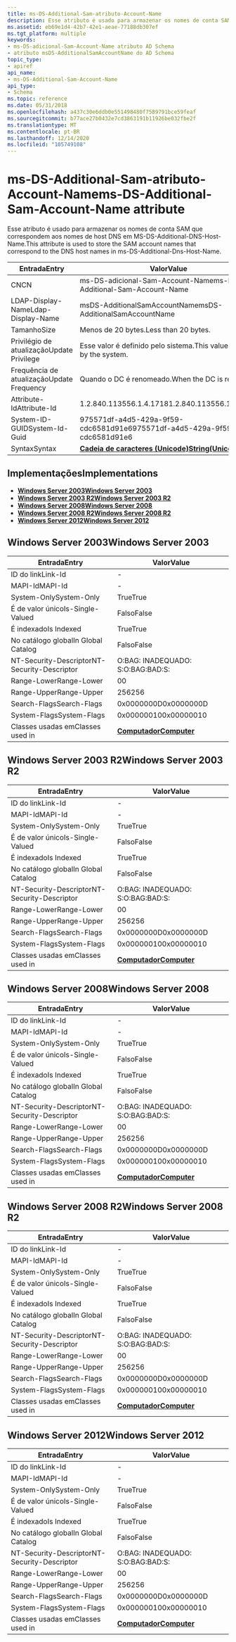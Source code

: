```yaml
---
title: ms-DS-Additional-Sam-atributo-Account-Name
description: Esse atributo é usado para armazenar os nomes de conta SAM que correspondem aos nomes de host DNS em MS-DS-Additional-DNS-Host-Name.
ms.assetid: eb69e1d4-42b7-42e1-aeae-77188db307ef
ms.tgt_platform: multiple
keywords:
- ms-DS-adicional-Sam-Account-Name atributo AD Schema
- atributo msDS-AdditionalSamAccountName do AD Schema
topic_type:
- apiref
api_name:
- ms-DS-Additional-Sam-Account-Name
api_type:
- Schema
ms.topic: reference
ms.date: 05/31/2018
ms.openlocfilehash: a437c30e6ddb0e551498480f7589791bce59feaf
ms.sourcegitcommit: b77ace27b0432e7cd3863191b11926be032fbe2f
ms.translationtype: MT
ms.contentlocale: pt-BR
ms.lasthandoff: 12/14/2020
ms.locfileid: "105749108"
---
```

# <a name="ms-ds-additional-sam-account-name-attribute"></a><span data-ttu-id="b7ad8-105">ms-DS-Additional-Sam-atributo-Account-Name</span><span class="sxs-lookup"><span data-stu-id="b7ad8-105">ms-DS-Additional-Sam-Account-Name attribute</span></span>

<span data-ttu-id="b7ad8-106">Esse atributo é usado para armazenar os nomes de conta SAM que correspondem aos nomes de host DNS em MS-DS-Additional-DNS-Host-Name.</span><span class="sxs-lookup"><span data-stu-id="b7ad8-106">This attribute is used to store the SAM account names that correspond to the DNS host names in ms-DS-Additional-Dns-Host-Name.</span></span>



| <span data-ttu-id="b7ad8-107">Entrada</span><span class="sxs-lookup"><span data-stu-id="b7ad8-107">Entry</span></span> | <span data-ttu-id="b7ad8-108">Valor</span><span class="sxs-lookup"><span data-stu-id="b7ad8-108">Value</span></span> |
|-------------------|---------------------------------------------|
| <span data-ttu-id="b7ad8-109">CN</span><span class="sxs-lookup"><span data-stu-id="b7ad8-109">CN</span></span>                | <span data-ttu-id="b7ad8-110">ms-DS-adicional-Sam-Account-Name</span><span class="sxs-lookup"><span data-stu-id="b7ad8-110">ms-DS-Additional-Sam-Account-Name</span></span>           |
| <span data-ttu-id="b7ad8-111">LDAP-Display-Name</span><span class="sxs-lookup"><span data-stu-id="b7ad8-111">Ldap-Display-Name</span></span> | <span data-ttu-id="b7ad8-112">msDS-AdditionalSamAccountName</span><span class="sxs-lookup"><span data-stu-id="b7ad8-112">msDS-AdditionalSamAccountName</span></span>               |
| <span data-ttu-id="b7ad8-113">Tamanho</span><span class="sxs-lookup"><span data-stu-id="b7ad8-113">Size</span></span>              | <span data-ttu-id="b7ad8-114">Menos de 20 bytes.</span><span class="sxs-lookup"><span data-stu-id="b7ad8-114">Less than 20 bytes.</span></span>                         |
| <span data-ttu-id="b7ad8-115">Privilégio de atualização</span><span class="sxs-lookup"><span data-stu-id="b7ad8-115">Update Privilege</span></span>  | <span data-ttu-id="b7ad8-116">Esse valor é definido pelo sistema.</span><span class="sxs-lookup"><span data-stu-id="b7ad8-116">This value is set by the system.</span></span>            |
| <span data-ttu-id="b7ad8-117">Frequência de atualização</span><span class="sxs-lookup"><span data-stu-id="b7ad8-117">Update Frequency</span></span>  | <span data-ttu-id="b7ad8-118">Quando o DC é renomeado.</span><span class="sxs-lookup"><span data-stu-id="b7ad8-118">When the DC is renamed.</span></span>                     |
| <span data-ttu-id="b7ad8-119">Attribute-Id</span><span class="sxs-lookup"><span data-stu-id="b7ad8-119">Attribute-Id</span></span>      | <span data-ttu-id="b7ad8-120">1.2.840.113556.1.4.1718</span><span class="sxs-lookup"><span data-stu-id="b7ad8-120">1.2.840.113556.1.4.1718</span></span>                     |
| <span data-ttu-id="b7ad8-121">System-ID-GUID</span><span class="sxs-lookup"><span data-stu-id="b7ad8-121">System-Id-Guid</span></span>    | <span data-ttu-id="b7ad8-122">975571df-a4d5-429a-9f59-cdc6581d91e6</span><span class="sxs-lookup"><span data-stu-id="b7ad8-122">975571df-a4d5-429a-9f59-cdc6581d91e6</span></span>        |
| <span data-ttu-id="b7ad8-123">Syntax</span><span class="sxs-lookup"><span data-stu-id="b7ad8-123">Syntax</span></span>            | [<span data-ttu-id="b7ad8-124">**Cadeia de caracteres (Unicode)**</span><span class="sxs-lookup"><span data-stu-id="b7ad8-124">**String(Unicode)**</span></span>](s-string-unicode.md) |



## <a name="implementations"></a><span data-ttu-id="b7ad8-125">Implementações</span><span class="sxs-lookup"><span data-stu-id="b7ad8-125">Implementations</span></span>

-   [<span data-ttu-id="b7ad8-126">**Windows Server 2003**</span><span class="sxs-lookup"><span data-stu-id="b7ad8-126">**Windows Server 2003**</span></span>](#windows-server-2003)
-   [<span data-ttu-id="b7ad8-127">**Windows Server 2003 R2**</span><span class="sxs-lookup"><span data-stu-id="b7ad8-127">**Windows Server 2003 R2**</span></span>](#windows-server-2003-r2)
-   [<span data-ttu-id="b7ad8-128">**Windows Server 2008**</span><span class="sxs-lookup"><span data-stu-id="b7ad8-128">**Windows Server 2008**</span></span>](#windows-server-2008)
-   [<span data-ttu-id="b7ad8-129">**Windows Server 2008 R2**</span><span class="sxs-lookup"><span data-stu-id="b7ad8-129">**Windows Server 2008 R2**</span></span>](#windows-server-2008-r2)
-   [<span data-ttu-id="b7ad8-130">**Windows Server 2012**</span><span class="sxs-lookup"><span data-stu-id="b7ad8-130">**Windows Server 2012**</span></span>](#windows-server-2012)

## <a name="windows-server-2003"></a><span data-ttu-id="b7ad8-131">Windows Server 2003</span><span class="sxs-lookup"><span data-stu-id="b7ad8-131">Windows Server 2003</span></span>



| <span data-ttu-id="b7ad8-132">Entrada</span><span class="sxs-lookup"><span data-stu-id="b7ad8-132">Entry</span></span> | <span data-ttu-id="b7ad8-133">Valor</span><span class="sxs-lookup"><span data-stu-id="b7ad8-133">Value</span></span> |
|------------------------|-------------------------------------------|
| <span data-ttu-id="b7ad8-134">ID do link</span><span class="sxs-lookup"><span data-stu-id="b7ad8-134">Link-Id</span></span>                | \-                                        |
| <span data-ttu-id="b7ad8-135">MAPI-Id</span><span class="sxs-lookup"><span data-stu-id="b7ad8-135">MAPI-Id</span></span>                | \-                                        |
| <span data-ttu-id="b7ad8-136">System-Only</span><span class="sxs-lookup"><span data-stu-id="b7ad8-136">System-Only</span></span>            | <span data-ttu-id="b7ad8-137">True</span><span class="sxs-lookup"><span data-stu-id="b7ad8-137">True</span></span>                                      |
| <span data-ttu-id="b7ad8-138">É de valor único</span><span class="sxs-lookup"><span data-stu-id="b7ad8-138">Is-Single-Valued</span></span>       | <span data-ttu-id="b7ad8-139">Falso</span><span class="sxs-lookup"><span data-stu-id="b7ad8-139">False</span></span>                                     |
| <span data-ttu-id="b7ad8-140">É indexado</span><span class="sxs-lookup"><span data-stu-id="b7ad8-140">Is Indexed</span></span>             | <span data-ttu-id="b7ad8-141">True</span><span class="sxs-lookup"><span data-stu-id="b7ad8-141">True</span></span>                                      |
| <span data-ttu-id="b7ad8-142">No catálogo global</span><span class="sxs-lookup"><span data-stu-id="b7ad8-142">In Global Catalog</span></span>      | <span data-ttu-id="b7ad8-143">Falso</span><span class="sxs-lookup"><span data-stu-id="b7ad8-143">False</span></span>                                     |
| <span data-ttu-id="b7ad8-144">NT-Security-Descriptor</span><span class="sxs-lookup"><span data-stu-id="b7ad8-144">NT-Security-Descriptor</span></span> | <span data-ttu-id="b7ad8-145">O:BAG: INADEQUADO: S:</span><span class="sxs-lookup"><span data-stu-id="b7ad8-145">O:BAG:BAD:S:</span></span>                              |
| <span data-ttu-id="b7ad8-146">Range-Lower</span><span class="sxs-lookup"><span data-stu-id="b7ad8-146">Range-Lower</span></span>            | <span data-ttu-id="b7ad8-147">0</span><span class="sxs-lookup"><span data-stu-id="b7ad8-147">0</span></span>                                         |
| <span data-ttu-id="b7ad8-148">Range-Upper</span><span class="sxs-lookup"><span data-stu-id="b7ad8-148">Range-Upper</span></span>            | <span data-ttu-id="b7ad8-149">256</span><span class="sxs-lookup"><span data-stu-id="b7ad8-149">256</span></span>                                       |
| <span data-ttu-id="b7ad8-150">Search-Flags</span><span class="sxs-lookup"><span data-stu-id="b7ad8-150">Search-Flags</span></span>           | <span data-ttu-id="b7ad8-151">0x0000000D</span><span class="sxs-lookup"><span data-stu-id="b7ad8-151">0x0000000D</span></span>                                |
| <span data-ttu-id="b7ad8-152">System-Flags</span><span class="sxs-lookup"><span data-stu-id="b7ad8-152">System-Flags</span></span>           | <span data-ttu-id="b7ad8-153">0x00000010</span><span class="sxs-lookup"><span data-stu-id="b7ad8-153">0x00000010</span></span>                                |
| <span data-ttu-id="b7ad8-154">Classes usadas em</span><span class="sxs-lookup"><span data-stu-id="b7ad8-154">Classes used in</span></span>        | [<span data-ttu-id="b7ad8-155">**Computador**</span><span class="sxs-lookup"><span data-stu-id="b7ad8-155">**Computer**</span></span>](c-computer.md)<br/> |



## <a name="windows-server-2003-r2"></a><span data-ttu-id="b7ad8-156">Windows Server 2003 R2</span><span class="sxs-lookup"><span data-stu-id="b7ad8-156">Windows Server 2003 R2</span></span>



| <span data-ttu-id="b7ad8-157">Entrada</span><span class="sxs-lookup"><span data-stu-id="b7ad8-157">Entry</span></span> | <span data-ttu-id="b7ad8-158">Valor</span><span class="sxs-lookup"><span data-stu-id="b7ad8-158">Value</span></span> |
|------------------------|-------------------------------------------|
| <span data-ttu-id="b7ad8-159">ID do link</span><span class="sxs-lookup"><span data-stu-id="b7ad8-159">Link-Id</span></span>                | \-                                        |
| <span data-ttu-id="b7ad8-160">MAPI-Id</span><span class="sxs-lookup"><span data-stu-id="b7ad8-160">MAPI-Id</span></span>                | \-                                        |
| <span data-ttu-id="b7ad8-161">System-Only</span><span class="sxs-lookup"><span data-stu-id="b7ad8-161">System-Only</span></span>            | <span data-ttu-id="b7ad8-162">True</span><span class="sxs-lookup"><span data-stu-id="b7ad8-162">True</span></span>                                      |
| <span data-ttu-id="b7ad8-163">É de valor único</span><span class="sxs-lookup"><span data-stu-id="b7ad8-163">Is-Single-Valued</span></span>       | <span data-ttu-id="b7ad8-164">Falso</span><span class="sxs-lookup"><span data-stu-id="b7ad8-164">False</span></span>                                     |
| <span data-ttu-id="b7ad8-165">É indexado</span><span class="sxs-lookup"><span data-stu-id="b7ad8-165">Is Indexed</span></span>             | <span data-ttu-id="b7ad8-166">True</span><span class="sxs-lookup"><span data-stu-id="b7ad8-166">True</span></span>                                      |
| <span data-ttu-id="b7ad8-167">No catálogo global</span><span class="sxs-lookup"><span data-stu-id="b7ad8-167">In Global Catalog</span></span>      | <span data-ttu-id="b7ad8-168">Falso</span><span class="sxs-lookup"><span data-stu-id="b7ad8-168">False</span></span>                                     |
| <span data-ttu-id="b7ad8-169">NT-Security-Descriptor</span><span class="sxs-lookup"><span data-stu-id="b7ad8-169">NT-Security-Descriptor</span></span> | <span data-ttu-id="b7ad8-170">O:BAG: INADEQUADO: S:</span><span class="sxs-lookup"><span data-stu-id="b7ad8-170">O:BAG:BAD:S:</span></span>                              |
| <span data-ttu-id="b7ad8-171">Range-Lower</span><span class="sxs-lookup"><span data-stu-id="b7ad8-171">Range-Lower</span></span>            | <span data-ttu-id="b7ad8-172">0</span><span class="sxs-lookup"><span data-stu-id="b7ad8-172">0</span></span>                                         |
| <span data-ttu-id="b7ad8-173">Range-Upper</span><span class="sxs-lookup"><span data-stu-id="b7ad8-173">Range-Upper</span></span>            | <span data-ttu-id="b7ad8-174">256</span><span class="sxs-lookup"><span data-stu-id="b7ad8-174">256</span></span>                                       |
| <span data-ttu-id="b7ad8-175">Search-Flags</span><span class="sxs-lookup"><span data-stu-id="b7ad8-175">Search-Flags</span></span>           | <span data-ttu-id="b7ad8-176">0x0000000D</span><span class="sxs-lookup"><span data-stu-id="b7ad8-176">0x0000000D</span></span>                                |
| <span data-ttu-id="b7ad8-177">System-Flags</span><span class="sxs-lookup"><span data-stu-id="b7ad8-177">System-Flags</span></span>           | <span data-ttu-id="b7ad8-178">0x00000010</span><span class="sxs-lookup"><span data-stu-id="b7ad8-178">0x00000010</span></span>                                |
| <span data-ttu-id="b7ad8-179">Classes usadas em</span><span class="sxs-lookup"><span data-stu-id="b7ad8-179">Classes used in</span></span>        | [<span data-ttu-id="b7ad8-180">**Computador**</span><span class="sxs-lookup"><span data-stu-id="b7ad8-180">**Computer**</span></span>](c-computer.md)<br/> |



## <a name="windows-server-2008"></a><span data-ttu-id="b7ad8-181">Windows Server 2008</span><span class="sxs-lookup"><span data-stu-id="b7ad8-181">Windows Server 2008</span></span>



| <span data-ttu-id="b7ad8-182">Entrada</span><span class="sxs-lookup"><span data-stu-id="b7ad8-182">Entry</span></span> | <span data-ttu-id="b7ad8-183">Valor</span><span class="sxs-lookup"><span data-stu-id="b7ad8-183">Value</span></span> |
|------------------------|-------------------------------------------|
| <span data-ttu-id="b7ad8-184">ID do link</span><span class="sxs-lookup"><span data-stu-id="b7ad8-184">Link-Id</span></span>                | \-                                        |
| <span data-ttu-id="b7ad8-185">MAPI-Id</span><span class="sxs-lookup"><span data-stu-id="b7ad8-185">MAPI-Id</span></span>                | \-                                        |
| <span data-ttu-id="b7ad8-186">System-Only</span><span class="sxs-lookup"><span data-stu-id="b7ad8-186">System-Only</span></span>            | <span data-ttu-id="b7ad8-187">True</span><span class="sxs-lookup"><span data-stu-id="b7ad8-187">True</span></span>                                      |
| <span data-ttu-id="b7ad8-188">É de valor único</span><span class="sxs-lookup"><span data-stu-id="b7ad8-188">Is-Single-Valued</span></span>       | <span data-ttu-id="b7ad8-189">Falso</span><span class="sxs-lookup"><span data-stu-id="b7ad8-189">False</span></span>                                     |
| <span data-ttu-id="b7ad8-190">É indexado</span><span class="sxs-lookup"><span data-stu-id="b7ad8-190">Is Indexed</span></span>             | <span data-ttu-id="b7ad8-191">True</span><span class="sxs-lookup"><span data-stu-id="b7ad8-191">True</span></span>                                      |
| <span data-ttu-id="b7ad8-192">No catálogo global</span><span class="sxs-lookup"><span data-stu-id="b7ad8-192">In Global Catalog</span></span>      | <span data-ttu-id="b7ad8-193">Falso</span><span class="sxs-lookup"><span data-stu-id="b7ad8-193">False</span></span>                                     |
| <span data-ttu-id="b7ad8-194">NT-Security-Descriptor</span><span class="sxs-lookup"><span data-stu-id="b7ad8-194">NT-Security-Descriptor</span></span> | <span data-ttu-id="b7ad8-195">O:BAG: INADEQUADO: S:</span><span class="sxs-lookup"><span data-stu-id="b7ad8-195">O:BAG:BAD:S:</span></span>                              |
| <span data-ttu-id="b7ad8-196">Range-Lower</span><span class="sxs-lookup"><span data-stu-id="b7ad8-196">Range-Lower</span></span>            | <span data-ttu-id="b7ad8-197">0</span><span class="sxs-lookup"><span data-stu-id="b7ad8-197">0</span></span>                                         |
| <span data-ttu-id="b7ad8-198">Range-Upper</span><span class="sxs-lookup"><span data-stu-id="b7ad8-198">Range-Upper</span></span>            | <span data-ttu-id="b7ad8-199">256</span><span class="sxs-lookup"><span data-stu-id="b7ad8-199">256</span></span>                                       |
| <span data-ttu-id="b7ad8-200">Search-Flags</span><span class="sxs-lookup"><span data-stu-id="b7ad8-200">Search-Flags</span></span>           | <span data-ttu-id="b7ad8-201">0x0000000D</span><span class="sxs-lookup"><span data-stu-id="b7ad8-201">0x0000000D</span></span>                                |
| <span data-ttu-id="b7ad8-202">System-Flags</span><span class="sxs-lookup"><span data-stu-id="b7ad8-202">System-Flags</span></span>           | <span data-ttu-id="b7ad8-203">0x00000010</span><span class="sxs-lookup"><span data-stu-id="b7ad8-203">0x00000010</span></span>                                |
| <span data-ttu-id="b7ad8-204">Classes usadas em</span><span class="sxs-lookup"><span data-stu-id="b7ad8-204">Classes used in</span></span>        | [<span data-ttu-id="b7ad8-205">**Computador**</span><span class="sxs-lookup"><span data-stu-id="b7ad8-205">**Computer**</span></span>](c-computer.md)<br/> |



## <a name="windows-server-2008-r2"></a><span data-ttu-id="b7ad8-206">Windows Server 2008 R2</span><span class="sxs-lookup"><span data-stu-id="b7ad8-206">Windows Server 2008 R2</span></span>



| <span data-ttu-id="b7ad8-207">Entrada</span><span class="sxs-lookup"><span data-stu-id="b7ad8-207">Entry</span></span> | <span data-ttu-id="b7ad8-208">Valor</span><span class="sxs-lookup"><span data-stu-id="b7ad8-208">Value</span></span> |
|------------------------|-------------------------------------------|
| <span data-ttu-id="b7ad8-209">ID do link</span><span class="sxs-lookup"><span data-stu-id="b7ad8-209">Link-Id</span></span>                | \-                                        |
| <span data-ttu-id="b7ad8-210">MAPI-Id</span><span class="sxs-lookup"><span data-stu-id="b7ad8-210">MAPI-Id</span></span>                | \-                                        |
| <span data-ttu-id="b7ad8-211">System-Only</span><span class="sxs-lookup"><span data-stu-id="b7ad8-211">System-Only</span></span>            | <span data-ttu-id="b7ad8-212">True</span><span class="sxs-lookup"><span data-stu-id="b7ad8-212">True</span></span>                                      |
| <span data-ttu-id="b7ad8-213">É de valor único</span><span class="sxs-lookup"><span data-stu-id="b7ad8-213">Is-Single-Valued</span></span>       | <span data-ttu-id="b7ad8-214">Falso</span><span class="sxs-lookup"><span data-stu-id="b7ad8-214">False</span></span>                                     |
| <span data-ttu-id="b7ad8-215">É indexado</span><span class="sxs-lookup"><span data-stu-id="b7ad8-215">Is Indexed</span></span>             | <span data-ttu-id="b7ad8-216">True</span><span class="sxs-lookup"><span data-stu-id="b7ad8-216">True</span></span>                                      |
| <span data-ttu-id="b7ad8-217">No catálogo global</span><span class="sxs-lookup"><span data-stu-id="b7ad8-217">In Global Catalog</span></span>      | <span data-ttu-id="b7ad8-218">Falso</span><span class="sxs-lookup"><span data-stu-id="b7ad8-218">False</span></span>                                     |
| <span data-ttu-id="b7ad8-219">NT-Security-Descriptor</span><span class="sxs-lookup"><span data-stu-id="b7ad8-219">NT-Security-Descriptor</span></span> | <span data-ttu-id="b7ad8-220">O:BAG: INADEQUADO: S:</span><span class="sxs-lookup"><span data-stu-id="b7ad8-220">O:BAG:BAD:S:</span></span>                              |
| <span data-ttu-id="b7ad8-221">Range-Lower</span><span class="sxs-lookup"><span data-stu-id="b7ad8-221">Range-Lower</span></span>            | <span data-ttu-id="b7ad8-222">0</span><span class="sxs-lookup"><span data-stu-id="b7ad8-222">0</span></span>                                         |
| <span data-ttu-id="b7ad8-223">Range-Upper</span><span class="sxs-lookup"><span data-stu-id="b7ad8-223">Range-Upper</span></span>            | <span data-ttu-id="b7ad8-224">256</span><span class="sxs-lookup"><span data-stu-id="b7ad8-224">256</span></span>                                       |
| <span data-ttu-id="b7ad8-225">Search-Flags</span><span class="sxs-lookup"><span data-stu-id="b7ad8-225">Search-Flags</span></span>           | <span data-ttu-id="b7ad8-226">0x0000000D</span><span class="sxs-lookup"><span data-stu-id="b7ad8-226">0x0000000D</span></span>                                |
| <span data-ttu-id="b7ad8-227">System-Flags</span><span class="sxs-lookup"><span data-stu-id="b7ad8-227">System-Flags</span></span>           | <span data-ttu-id="b7ad8-228">0x00000010</span><span class="sxs-lookup"><span data-stu-id="b7ad8-228">0x00000010</span></span>                                |
| <span data-ttu-id="b7ad8-229">Classes usadas em</span><span class="sxs-lookup"><span data-stu-id="b7ad8-229">Classes used in</span></span>        | [<span data-ttu-id="b7ad8-230">**Computador**</span><span class="sxs-lookup"><span data-stu-id="b7ad8-230">**Computer**</span></span>](c-computer.md)<br/> |



## <a name="windows-server-2012"></a><span data-ttu-id="b7ad8-231">Windows Server 2012</span><span class="sxs-lookup"><span data-stu-id="b7ad8-231">Windows Server 2012</span></span>



| <span data-ttu-id="b7ad8-232">Entrada</span><span class="sxs-lookup"><span data-stu-id="b7ad8-232">Entry</span></span> | <span data-ttu-id="b7ad8-233">Valor</span><span class="sxs-lookup"><span data-stu-id="b7ad8-233">Value</span></span> |
|------------------------|-------------------------------------------|
| <span data-ttu-id="b7ad8-234">ID do link</span><span class="sxs-lookup"><span data-stu-id="b7ad8-234">Link-Id</span></span>                | \-                                        |
| <span data-ttu-id="b7ad8-235">MAPI-Id</span><span class="sxs-lookup"><span data-stu-id="b7ad8-235">MAPI-Id</span></span>                | \-                                        |
| <span data-ttu-id="b7ad8-236">System-Only</span><span class="sxs-lookup"><span data-stu-id="b7ad8-236">System-Only</span></span>            | <span data-ttu-id="b7ad8-237">True</span><span class="sxs-lookup"><span data-stu-id="b7ad8-237">True</span></span>                                      |
| <span data-ttu-id="b7ad8-238">É de valor único</span><span class="sxs-lookup"><span data-stu-id="b7ad8-238">Is-Single-Valued</span></span>       | <span data-ttu-id="b7ad8-239">Falso</span><span class="sxs-lookup"><span data-stu-id="b7ad8-239">False</span></span>                                     |
| <span data-ttu-id="b7ad8-240">É indexado</span><span class="sxs-lookup"><span data-stu-id="b7ad8-240">Is Indexed</span></span>             | <span data-ttu-id="b7ad8-241">True</span><span class="sxs-lookup"><span data-stu-id="b7ad8-241">True</span></span>                                      |
| <span data-ttu-id="b7ad8-242">No catálogo global</span><span class="sxs-lookup"><span data-stu-id="b7ad8-242">In Global Catalog</span></span>      | <span data-ttu-id="b7ad8-243">Falso</span><span class="sxs-lookup"><span data-stu-id="b7ad8-243">False</span></span>                                     |
| <span data-ttu-id="b7ad8-244">NT-Security-Descriptor</span><span class="sxs-lookup"><span data-stu-id="b7ad8-244">NT-Security-Descriptor</span></span> | <span data-ttu-id="b7ad8-245">O:BAG: INADEQUADO: S:</span><span class="sxs-lookup"><span data-stu-id="b7ad8-245">O:BAG:BAD:S:</span></span>                              |
| <span data-ttu-id="b7ad8-246">Range-Lower</span><span class="sxs-lookup"><span data-stu-id="b7ad8-246">Range-Lower</span></span>            | <span data-ttu-id="b7ad8-247">0</span><span class="sxs-lookup"><span data-stu-id="b7ad8-247">0</span></span>                                         |
| <span data-ttu-id="b7ad8-248">Range-Upper</span><span class="sxs-lookup"><span data-stu-id="b7ad8-248">Range-Upper</span></span>            | <span data-ttu-id="b7ad8-249">256</span><span class="sxs-lookup"><span data-stu-id="b7ad8-249">256</span></span>                                       |
| <span data-ttu-id="b7ad8-250">Search-Flags</span><span class="sxs-lookup"><span data-stu-id="b7ad8-250">Search-Flags</span></span>           | <span data-ttu-id="b7ad8-251">0x0000000D</span><span class="sxs-lookup"><span data-stu-id="b7ad8-251">0x0000000D</span></span>                                |
| <span data-ttu-id="b7ad8-252">System-Flags</span><span class="sxs-lookup"><span data-stu-id="b7ad8-252">System-Flags</span></span>           | <span data-ttu-id="b7ad8-253">0x00000010</span><span class="sxs-lookup"><span data-stu-id="b7ad8-253">0x00000010</span></span>                                |
| <span data-ttu-id="b7ad8-254">Classes usadas em</span><span class="sxs-lookup"><span data-stu-id="b7ad8-254">Classes used in</span></span>        | [<span data-ttu-id="b7ad8-255">**Computador**</span><span class="sxs-lookup"><span data-stu-id="b7ad8-255">**Computer**</span></span>](c-computer.md)<br/> |



 

 





